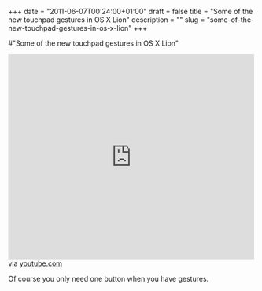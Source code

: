 +++
date = "2011-06-07T00:24:00+01:00"
draft = false
title = "Some of the new touchpad gestures in OS X Lion"
description = ""
slug = "some-of-the-new-touchpad-gestures-in-os-x-lion"
+++

#"Some of the new touchpad gestures in OS X Lion"


 <div class="posterous_bookmarklet_entry">
 <iframe allowfullscreen="true" src="http://www.youtube.com/embed/iANRO3I30nM" frameborder="0" height="417" width="500"></iframe>

<div class="posterous_quote_citation">via <a href="http://www.youtube.com/watch?v=iANRO3I30nM">youtube.com</a></div>
 <p>Of course you only need one button when you have gestures.</p></div>
 